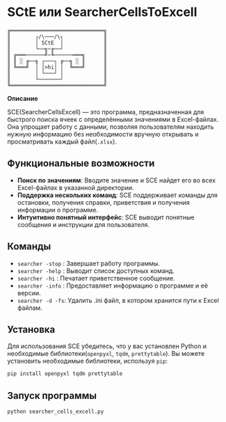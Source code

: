 # SCtE или SearcherCellsToExcell

```
╔══════════════════════════════╗
║        ┌/\───/\┐             ║
║        │ SCtE  │             ║
║        └──╗─╔──┘             ║
║ ╔═══──────╝─╚──────═══╗      ║
║ ║ ░ ╔──╗ ┌───┐ ╔──╗ ░ ║      ║
║ ╚═══╝  │ │>hi│ │  ╚═══╝      ║
║        │ └───┘ │             ║
║        └───────┘             ║
╚══════════════════════════════╝
```

**Описание**  

SCE(SearcherCellsExcell) — это программа, предназначенная для быстрого поиска ячеек с определёнными значениями в Excel-файлах. Она упрощает работу с данными, позволяя пользователям находить нужную информацию без необходимости вручную открывать и просматривать каждый файл(`.xlsx`).

## Функциональные возможности
- **Поиск по значениям**: Вводите значение и SCE найдет его во всех Excel-файлах в указанной директории.
- **Поддержка нескольких команд**: SCE поддерживает команды для остановки, получения справки, приветствия и получения информации о программе.
- **Интуитивно понятный интерфейс**: SCE выводит понятные сообщения и инструкции для пользователя.

## Команды
- `searcher -stop` : Завершает работу программы.
- `searcher -help` : Выводит список доступных команд.
- `searcher -hi`   : Печатает приветственное сообщение.
- `searcher -info` : Предоставляет информацию о программе и её версии.
- `searcher -d -fs`: Удалить .ini файл, в котором хранится пути к Excel файлам.

## Установка
Для использования SCE убедитесь, что у вас установлен Python и необходимые библиотеки(`openpyxl`, `tqdm`, `prettytable`). Вы можете установить необходимые библиотеки, используя `pip`:

```bash
pip install openpyxl tqdm prettytable
```

## Запуск программы
```bash
python searcher_cells_excell.py
```